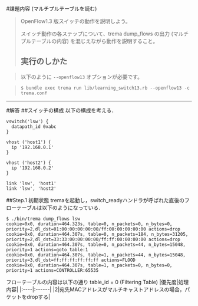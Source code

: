 #課題内容 (マルチプルテーブルを読む)
>OpenFlow1.3 版スイッチの動作を説明しよう。
>
>スイッチ動作の各ステップについて、trema dump_flows の出力 (マルチプルテーブルの内容) を混じえながら動作を説明すること。
>
>## 実行のしかた

>以下のように `--openflow13` オプションが必要です。

>``` shellsession
>$ bundle exec trema run lib/learning_switch13.rb --openflow13 -c trema.conf
>```

---

#解答
##スイッチの構成
以下の構成を考える．
```
vswitch('lsw') {
  datapath_id 0xabc
}

vhost ('host1') {
  ip '192.168.0.1'
}

vhost ('host2') {
  ip '192.168.0.2'
}

link 'lsw', 'host1'
link 'lsw', 'host2'
```

##Step.1 初期状態
tremaを起動し，switch_readyハンドラが呼ばれた直後のフローテーブルは以下のようになっている．
```
$ ./bin/trema dump_flows lsw
cookie=0x0, duration=464.323s, table=0, n_packets=0, n_bytes=0, priority=2,dl_dst=01:00:00:00:00:00/ff:00:00:00:00:00 actions=drop
cookie=0x0, duration=464.307s, table=0, n_packets=184, n_bytes=31205, priority=2,dl_dst=33:33:00:00:00:00/ff:ff:00:00:00:00 actions=drop
cookie=0x0, duration=464.307s, table=0, n_packets=44, n_bytes=15048, priority=1 actions=goto_table:1
cookie=0x0, duration=464.307s, table=1, n_packets=44, n_bytes=15048, priority=3,dl_dst=ff:ff:ff:ff:ff:ff actions=FLOOD
cookie=0x0, duration=464.307s, table=1, n_packets=0, n_bytes=0, priority=1 actions=CONTROLLER:65535
```
フローテーブルの内容は以下の通り
table_id = 0 (Filtering Table)
|優先度|処理内容|
|:----|:------|
|2|宛先MACアドレスがマルチキャストアドレスの場合，パケットをdropする|

